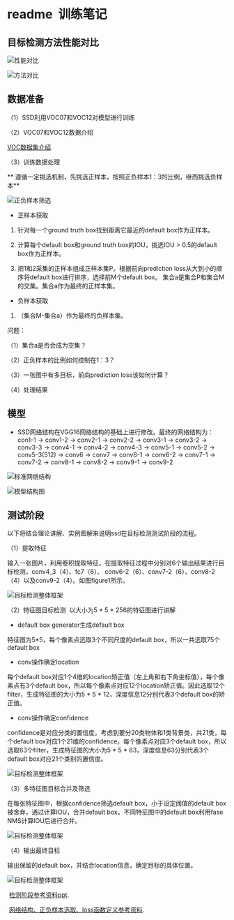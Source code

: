 # readme  训练笔记

## 目标检测方法性能对比

 ![性能对比](https://github.com/liyeUESTC/SSD/blob/ssd/train/%E7%9B%AE%E6%A0%87%E6%A3%80%E6%B5%8B%E6%96%B9%E6%B3%95%E6%80%A7%E8%83%BD%E5%AF%B9%E6%AF%94.png)

 ![方法对比](https://github.com/liyeUESTC/SSD/blob/ssd/train/%E8%AF%A6%E7%BB%86%E5%AF%B9%E6%AF%94%E5%9B%BE.png)

## 数据准备
（1）SSD利用VOC07和VOC12对模型进行训练

（2）VOC07和VOC12数据介绍

  [VOC数据集介绍](http://blog.csdn.net/zhangjunbob/article/details/52769381).

（3）训练数据处理

** 遵循一定挑选机制，先挑选正样本，按照正负样本1：3的比例，继而挑选负样本**

 ![正负样本筛选](https://github.com/liyeUESTC/SSD/blob/ssd/train/%E6%AD%A3%E8%B4%9F%E6%A0%B7%E6%9C%AC%E7%AD%9B%E9%80%89.jpg)

+ 正样本获取

1. 针对每一个ground truth box找到距离它最近的default box作为正样本。

2. 计算每个default box和ground truth box的IOU，挑选IOU > 0.5的default box作为正样本。

3. 把1和2采集的正样本组成正样本集P。根据前向prediction loss从大到小的顺序将default box进行排序，选择前M个default box。
集合a是集合P和集合M的交集。集合a作为最终的正样本集。


+ 负样本获取

1. （集合M-集合a）作为最终的负样本集。

问题：

（1）集合a是否会成为空集？

（2）正负样本的比例如何控制在1：3？

（3）一张图中有多目标，前向prediction loss该如何计算？


（4）处理结果


## 模型

+ SSD网络结构在VGG16网络结构的基础上进行修改。最终的网络结构为：con1-1 -> conv1-2 -> conv2-1 -> conv2-2 -> conv3-1 -> conv3-2 -> conv3-3
-> conv4-1 -> conv4-2 -> conv4-3 -> conv5-1 -> conv5-2 -> conv5-3(512) -> conv6 -> conv7 -> conv6-1 -> conv6-2 -> conv7-1 -> conv7-2
-> conv8-1 -> conv8-2 -> conv9-1 -> conv9-2  

![标准网络结构](https://github.com/liyeUESTC/SSD/blob/ssd/train/%E6%A0%87%E5%87%86%E7%BD%91%E7%BB%9C%E6%A8%A1%E5%9E%8B.png)

![模型结构图](https://github.com/liyeUESTC/SSD/blob/ssd/train/%E6%A8%A1%E5%9E%8B%E7%BB%93%E6%9E%84.png)


## 测试阶段

以下将结合理论讲解、实例图解来说明ssd在目标检测测试阶段的流程。

（1）提取特征

输入一张图片，利用卷积提取特征，在提取特征过程中分别对6个输出结果进行目标检测，conv4_3（4）、fc7（6）、
conv6-2（6）、conv7-2（6）、conv8-2（4）以及conv9-2（4）。如图figure1所示。

 ![目标检测整体框架](https://github.com/liyeUESTC/SSD/blob/ssd/train/QQ%E6%88%AA%E5%9B%BE20180307222337.jpg)

（2）特征图目标检测  以大小为5 * 5 * 256的特征图进行讲解

- default box generator生成default box

特征图为5*5，每个像素点选取3个不同尺度的default box，所以一共选取75个default box

- conv操作确定location

每个default box对应1个4维的location矫正值（左上角和右下角坐标值），每个像素点有3个default box，所以每个像素点对应12个location矫正值。因此选取12个filter，生成特征图的大小为5 * 5 * 12，深度信息12分别代表3个default box的矫正值。

- conv操作确定confidence

confidence是对应分类的置信度。考虑到要分20类物体和1类背景类，共21类，每个default box对应1个21维的confidence，每个像素点对应3个default box，所以选取63个filter，生成特征图的大小为5 * 5 * 63，深度信息63分别代表3个default box对应21个类别的置信度。

 ![目标检测整体框架](https://github.com/liyeUESTC/SSD/blob/ssd/train/QQ%E6%88%AA%E5%9B%BE20180307222301.jpg)

（3）多特征图目标合并及筛选

在每张特征图中，根据confidence筛选default box，小于设定阈值的default box被舍弃，通过计算IOU，合并default box。不同特征图中的default box利用fase NMS计算IOU后进行合并。

 ![目标检测整体框架](https://github.com/liyeUESTC/SSD/blob/ssd/train/QQ%E6%88%AA%E5%9B%BE20180307222244.jpg)

（4）输出最终目标 

输出保留的default box，并结合location信息，确定目标的具体位置。

 ![目标检测整体框架](https://github.com/liyeUESTC/SSD/blob/ssd/train/QQ%E6%88%AA%E5%9B%BE20180307222220.jpg)
 
  [检测阶段参考资料ppt](https://docs.google.com/presentation/d/1rtfeV_VmdGdZD5ObVVpPDPIODSDxKnFSU0bsN_rgZXc/pub?start=false&loop=false&delayms=3000&slide=id.g179f601b72_0_106).
  
  [网络结构、正负样本选取、loss函数定义参考资料](https://www.cnblogs.com/xuanyuyt/p/7447111.html).


